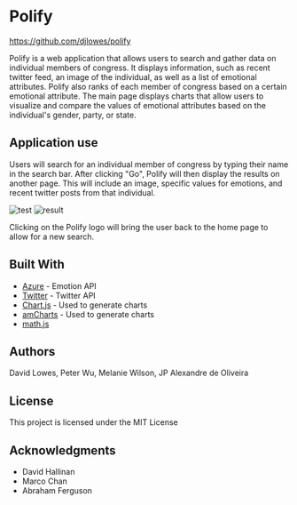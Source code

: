 # Polify

https://github.com/djlowes/polify

Polify is a web application that allows users to search and gather data on individual members of congress. It displays information, such as recent twitter feed, an image of the individual, as well as a list of emotional attributes. Polify also ranks of each member of congress based on a certain emotional attribute. The main page displays charts that allow users to visualize and compare the values of emotional attributes based on the individual's gender, party, or state. 

## Application use

Users will search for an individual member of congress by typing their name in the search bar. After clicking "Go", Polify will then display the results on another page. This will include an image, specific values for emotions, and recent twitter posts from that individual. 

![test](https://user-images.githubusercontent.com/31169025/32260636-5a6c5cb8-be86-11e7-966b-8a0473c845b0.png)
![result](https://user-images.githubusercontent.com/31169025/32260673-9ce26b5a-be86-11e7-8a01-3b3ae9c1488e.png)

Clicking on the Polify logo will bring the user back to the home page to allow for a new search.

## Built With

* [Azure](https://azure.microsoft.com/en-us/) - Emotion API
* [Twitter](https://developer.twitter.com/en/docs) - Twitter API
* [Chart.js](http://www.chartjs.org/) - Used to generate charts
* [amCharts](https://www.amcharts.com/) - Used to generate charts 
* [math.js](http://mathjs.org/docs/index.html)

## Authors

David Lowes, Peter Wu, Melanie Wilson, JP Alexandre de Oliveira

## License

This project is licensed under the MIT License

## Acknowledgments

* David Hallinan
* Marco Chan
* Abraham Ferguson
